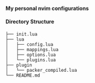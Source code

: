 #### My personal nvim configurations

#### Directory Structure
```
├── init.lua
├── lua
│   ├── config.lua
│   ├── mappings.lua
│   ├── options.lua
│   └── plugins.lua
├── plugin
│   └── packer_compiled.lua
└── README.md
```
